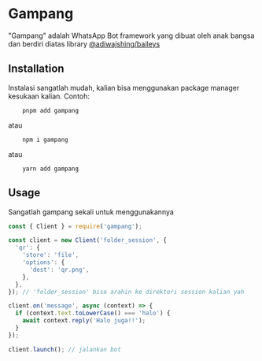 # Gampang

"Gampang" adalah WhatsApp Bot framework yang dibuat oleh anak bangsa dan berdiri diatas library [@adiwajshing/baileys](https://npmjs.com/package/baileys)

## Installation

Instalasi sangatlah mudah, kalian bisa menggunakan package manager kesukaan kalian. Contoh:

```
    pnpm add gampang
```

atau

```
    npm i gampang
```

atau

```
    yarn add gampang
```

## Usage

Sangatlah gampang sekali untuk menggunakannya

```js
const { Client } = require('gampang');

const client = new Client('folder_session', {
  'qr': {
    'store': 'file',
    'options': {
      'dest': 'qr.png',
    },
  },
}); // 'folder_session' bisa arahin ke direktori session kalian yah

client.on('message', async (context) => {
  if (context.text.toLowerCase() === 'halo') {
    await context.reply('Halo juga!!');
  }
});

client.launch(); // jalankan bot
```
